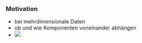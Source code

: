 ### Motivation
+ bei mehrdimensionale Daten
+ ob und wie Komponenten voneinander abhängen
+ ![](../../z_images/Pasted%20image%2020221202234839.png)